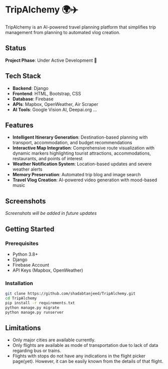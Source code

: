 # TripAlchemy 🌍✈️

TripAlchemy is an AI-powered travel planning platform that simplifies trip management from planning to automated vlog creation. 

## Status
**Project Phase**: Under Active Development 🚧

## Tech Stack
- **Backend**: Django
- **Frontend**: HTML, Bootstrap, CSS
- **Database**: Firebase
- **APIs**: Mapbox, OpenWeather, Air Scraper
- **AI Tools**: Google Vision AI, Deepai.org ...

## Features
- **Intelligent Itinerary Generation**: Destination-based planning with transport, accommodation, and budget recommendations
- **Interactive Map Integration**: Comprehensive route visualization with dynamic markers highlighting tourist attractions, accommodations, restaurants, and points of interest
- **Weather Notification System**: Location-based updates and severe weather alerts
- **Memory Preservation**: Automated trip blog and image search
- **Travel Vlog Creation**: AI-powered video generation with mood-based music

## Screenshots
*Screenshots will be added in future updates*

## Getting Started

### Prerequisites
- Python 3.8+
- Django
- Firebase Account
- API Keys (Mapbox, OpenWeather)

### Installation
```bash
git clone https://github.com/shadabtanjeed/TripAlchemy.git
cd TripAlchemy
pip install -r requirements.txt
python manage.py migrate
python manage.py runserver
```
## Limitations
- Only major cities are available currently.
- Only flights are available as mode of transportation due to lack of data  regarding bus or trains.
- Flights with stops do not have any indications in the flight picker page(yet). However, it can be easily known from the details of that flight.